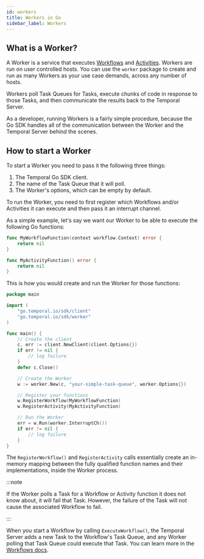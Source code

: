 ```yaml
---
id: workers
title: Workers in Go
sidebar_label: Workers
---
```


## What is a Worker?

A Worker is a service that executes [Workflows](/docs/go/workflows) and [Activities](/docs/go/activities).
Workers are run on user controlled hosts.
You can use the `worker` package to create and run as many Workers as your use case demands, across any number of hosts.

Workers poll Task Queues for Tasks, execute chunks of code in response to those Tasks, and then communicate the results back to the Temporal Server.

As a developer, running Workers is a fairly simple procedure, because the Go SDK handles all of the communication between the Worker and the Temporal Server behind the scenes.

## How to start a Worker

To start a Worker you need to pass it the following three things:

1. The Temporal Go SDK client.
2. The name of the Task Queue that it will poll.
3. The Worker's options, which can be empty by default.

To run the Worker, you need to first register which Workflows and/or Activities it can execute and then pass it an interrupt channel.

As a simple example, let's say we want our Worker to be able to execute the following Go functions:

```go
func MyWorkflowFunction(context workflow.Context) error {
	return nil
}

func MyActivityFunction() error {
	return nil
}
```

This is how you would create and run the Worker for those functions:

```go
package main

import (
	"go.temporal.io/sdk/client"
	"go.temporal.io/sdk/worker"
)

func main() {
	// Create the client
	c, err := client.NewClient(client.Options{})
	if err != nil {
		// log failure
	}
	defer c.Close()

	// Create the Worker
	w := worker.New(c, "your-simple-task-queue", worker.Options{})

	// Register your functions
	w.RegisterWorkflow(MyWorkflowFunction)
	w.RegisterActivity(MyActivityFunction)

	// Run the Worker
	err = w.Run(worker.InterruptCh())
	if err != nil {
		// log failure
	}
}
```

The `RegisterWorkflow()` and `RegisterActivity` calls essentially create an in-memory mapping between the fully qualified function names and their implementations, inside the Worker process.

:::note

If the Worker polls a Task for a Workflow or Activity function it does not know about, it will fail that Task.
However, the failure of the Task will not cause the associated Workflow to fail.

:::

When you start a Workflow by calling `ExecuteWorkflow()`, the Temporal Server adds a new Task to the Workflow's Task Queue, and any Worker polling that Task Queue could execute that Task. You can learn more in the [Workflows docs](https://docs.temporal.io/docs/go/workflows#how-to-start-a-workflow).
